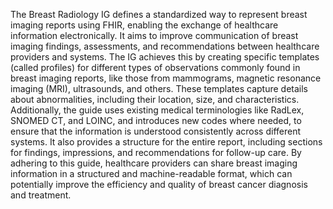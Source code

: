 The Breast Radiology IG defines a standardized way to represent breast imaging reports using FHIR, enabling the exchange of healthcare information electronically. It aims to improve communication of breast imaging findings, assessments, and recommendations between healthcare providers and systems. The IG achieves this by creating specific templates (called profiles) for different types of observations commonly found in breast imaging reports, like those from mammograms, magnetic resonance imaging (MRI), ultrasounds, and others. These templates capture details about abnormalities, including their location, size, and characteristics. Additionally, the guide uses existing medical terminologies like RadLex, SNOMED CT, and LOINC, and introduces new codes where needed, to ensure that the information is understood consistently across different systems. It also provides a structure for the entire report, including sections for findings, impressions, and recommendations for follow-up care. By adhering to this guide, healthcare providers can share breast imaging information in a structured and machine-readable format, which can potentially improve the efficiency and quality of breast cancer diagnosis and treatment. 
